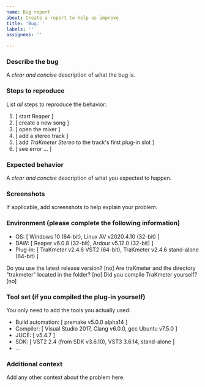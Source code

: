 ```yaml
---
name: Bug report
about: Create a report to help us improve
title: 'Bug: '
labels: ''
assignees: ''

---
```


### Describe the bug

A *clear and concise* description of what the bug is.


### Steps to reproduce

List *all* steps to reproduce the behavior:

1. [ start Reaper ]
2. [ create a new song ]
3. [ open the mixer ]
4. [ add a stereo track ]
5. [ add *TraKmeter Stereo* to the track's first plug-in slot ]
6. [ see error ... ]


### Expected behavior

A *clear and concise* description of what you expected to happen.


### Screenshots

If applicable, add screenshots to help explain your problem.


### Environment (please complete the following information)

 - OS: [ Windows 10 (64-bit), Linux AV v2020.4.10 (32-bit) ]
 - DAW: [ Reaper v6.0.8 (32-bit), Ardour v5.12.0 (32-bit) ]
 - Plug-in: [ TraKmeter v2.4.6 VST2 (64-bit), TraKmeter v2.4.6 stand-alone (64-bit) ]

Do you use the latest release version? [no]
Are traKmeter and the directory "trakmeter" located in the folder? [no]
Did you compile TraKmeter yourself? [no]


### Tool set (if you compiled the plug-in yourself)

You only need to add the tools you actually used:

- Build automation: [ premake v5.0.0 alpha14 ]
- Compiler: [ Visual Studio 2017, Clang v6.0.0, gcc Ubuntu v7.5.0 ]
- JUCE: [ v5.4.7 ]
- SDK: [ VST2 2.4 (from SDK v3.6.10), VST3 3.6.14, stand-alone ]
- ...


### Additional context

Add any other context about the problem here.
